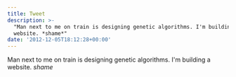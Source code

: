 ```yaml
---
title: Tweet
description: >-
  "Man next to me on train is designing genetic algorithms. I'm building a
  website. *shame*"
date: '2012-12-05T18:12:28+00:00'
---
```

Man next to me on train is designing genetic algorithms. I'm building a website. *shame*
